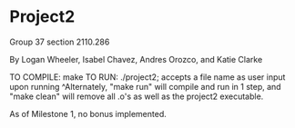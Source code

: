 # Project2
Group 37 section 2110.286

By Logan Wheeler, Isabel Chavez, Andres Orozco, and Katie Clarke

TO COMPILE: make
TO RUN:     ./project2; accepts a file name as user input upon running
            ^Alternately, "make run" will compile and run in 1 step, and "make clean" will 
            remove all .o's as well as the project2 executable.

As of Milestone 1, no bonus implemented.
